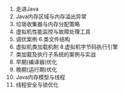 1. 走进Java
2. Java内存区域与内存溢出异常
3. 垃圾收集器与内存分配策略
4. 虚拟机性能监控与故障处理工具
5. 调优案例
6.类文件结构
7. 虚拟机类加载机制
8.虚拟机字节码执行引擎
9. 类加载及执行子系统的案例与实战
10. 早期(编译器)优化
11. 晚期(运行期)优化
12. Java内存模型与线程
13. 线程安全与锁优化
